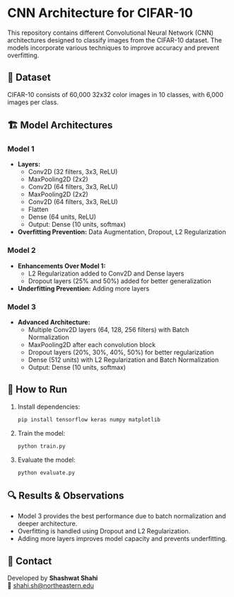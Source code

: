 # CNN Architecture for CIFAR-10

This repository contains different Convolutional Neural Network (CNN) architectures designed to classify images from the CIFAR-10 dataset. The models incorporate various techniques to improve accuracy and prevent overfitting.

## 📌 Dataset
CIFAR-10 consists of 60,000 32x32 color images in 10 classes, with 6,000 images per class.

## 🏗️ Model Architectures

### **Model 1**
- **Layers:**
  - Conv2D (32 filters, 3x3, ReLU)
  - MaxPooling2D (2x2)
  - Conv2D (64 filters, 3x3, ReLU)
  - MaxPooling2D (2x2)
  - Conv2D (64 filters, 3x3, ReLU)
  - Flatten
  - Dense (64 units, ReLU)
  - Output: Dense (10 units, softmax)
- **Overfitting Prevention:** Data Augmentation, Dropout, L2 Regularization

### **Model 2**
- **Enhancements Over Model 1:**
  - L2 Regularization added to Conv2D and Dense layers
  - Dropout layers (25% and 50%) added for better generalization
- **Underfitting Prevention:** Adding more layers

### **Model 3**
- **Advanced Architecture:**
  - Multiple Conv2D layers (64, 128, 256 filters) with Batch Normalization
  - MaxPooling2D after each convolution block
  - Dropout layers (20%, 30%, 40%, 50%) for better regularization
  - Dense (512 units) with L2 Regularization and Batch Normalization
  - Output: Dense (10 units, softmax)

## 🚀 How to Run
1. Install dependencies:
   ```bash
   pip install tensorflow keras numpy matplotlib
   ```
2. Train the model:
   ```python
   python train.py
   ```
3. Evaluate the model:
   ```python
   python evaluate.py
   ```

## 🔍 Results & Observations
- Model 3 provides the best performance due to batch normalization and deeper architecture.
- Overfitting is handled using Dropout and L2 Regularization.
- Adding more layers improves model capacity and prevents underfitting.

## 📧 Contact
Developed by **Shashwat Shahi**  
📩 shahi.sh@northeastern.edu
